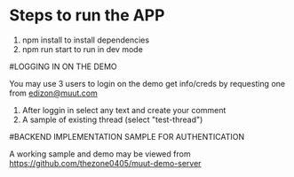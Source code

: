 # Steps to run the APP

1. npm install to install dependencies
2. npm run start to run in dev mode

#LOGGING IN ON THE DEMO

You may use 3 users to login on the demo get info/creds by requesting one from edizon@muut.com

1. After loggin in select any text and create your comment
2. A sample of existing thread (select "test-thread")


#BACKEND IMPLEMENTATION SAMPLE FOR AUTHENTICATION

A working sample and demo may be viewed from https://github.com/thezone0405/muut-demo-server

